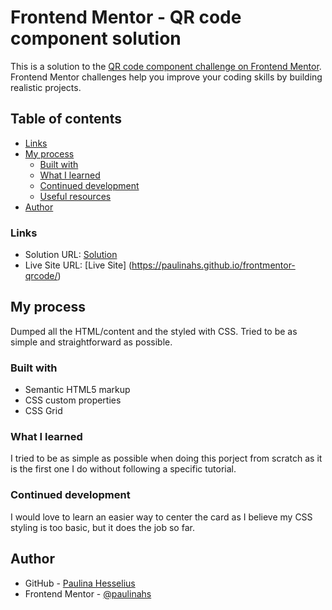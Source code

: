 # Frontend Mentor - QR code component solution

This is a solution to the [QR code component challenge on Frontend Mentor](https://www.frontendmentor.io/challenges/qr-code-component-iux_sIO_H). Frontend Mentor challenges help you improve your coding skills by building realistic projects.

## Table of contents


- [Links](#links)
- [My process](#my-process)
  - [Built with](#built-with)
  - [What I learned](#what-i-learned)
  - [Continued development](#continued-development)
  - [Useful resources](#useful-resources)
- [Author](#author)





### Links
- Solution URL: [Solution](https://www.frontendmentor.io/solutions/qr-code-component-XyOwl7I_X/)
- Live Site URL: [Live Site] (https://paulinahs.github.io/frontmentor-qrcode/)

## My process
Dumped all the HTML/content and the styled with CSS.
Tried to be as simple and straightforward as possible.

### Built with
- Semantic HTML5 markup
- CSS custom properties
- CSS Grid

### What I learned
I tried to be as simple as possible when doing this porject from scratch as it is the first one I do without following a specific tutorial.

### Continued development
I would love to learn an easier way to center the card as I believe my CSS styling is too basic, but it does the job so far.


## Author
- GitHub - [Paulina Hesselius](https://www.github.com/paulinahs)
- Frontend Mentor - [@paulinahs](https://www.frontendmentor.io/profile/paulinahs)
